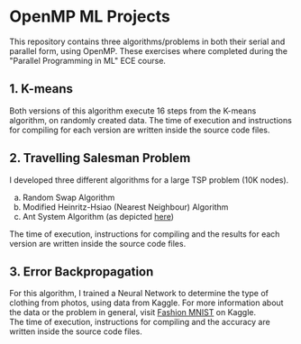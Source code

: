 # OpenMP ML Projects

This repository contains three algorithms/problems in both their serial and parallel form, using OpenMP. These exercises where completed during the "Parallel Programming in ML" ECE course.

## 1. K-means

Both versions of this algorithm execute 16 steps from the K-means algorithm, on randomly created data. The time of execution and instructions for compiling for each version are written inside the source code files.

## 2. Travelling Salesman Problem

I developed three different algorithms for a large TSP problem (10K nodes).
<ol type="a">
  <li>Random Swap Algorithm</li>
  <li>Modified Heinritz-Hsiao (Nearest Neighbour) Algorithm</li>
  <li>Ant System Algorithm (as depicted <a href="https://pubmed.ncbi.nlm.nih.gov/18263004/">here</a>)</li>
</ol>
The time of execution, instructions for compiling and the results for each version are written inside the source code files.

## 3. Error Backpropagation

For this algorithm, I trained a Neural Network to determine the type of clothing from photos, using data from Kaggle. For more information about the data or the problem in general, visit <a href="https://www.kaggle.com/zalando-research/fashionmnist/data">Fashion MNIST</a> on Kaggle.<br>
The time of execution, instructions for compiling and the accuracy are written inside the source code files.